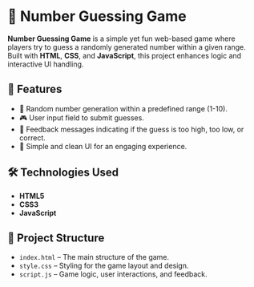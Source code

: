 # 🎯 Number Guessing Game

**Number Guessing Game** is a simple yet fun web-based game where players try to guess a randomly generated number within a given range. Built with **HTML**, **CSS**, and **JavaScript**, this project enhances logic and interactive UI handling.

## 🚀 Features
- 🔢 Random number generation within a predefined range (1-10).
- 🎮 User input field to submit guesses.
- 📝 Feedback messages indicating if the guess is too high, too low, or correct.
- 🎨 Simple and clean UI for an engaging experience.

## 🛠 Technologies Used
- **HTML5**
- **CSS3**
- **JavaScript**

## 📂 Project Structure
- `index.html` – The main structure of the game.
- `style.css` – Styling for the game layout and design.
- `script.js` – Game logic, user interactions, and feedback.


